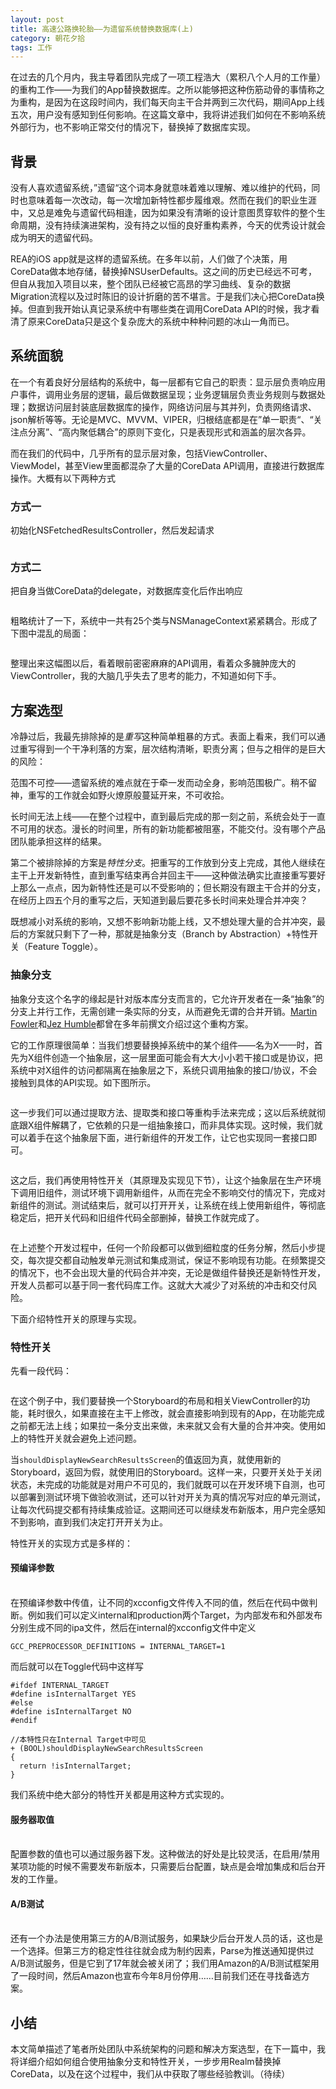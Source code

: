 ```yaml
---
layout: post
title: 高速公路换轮胎——为遗留系统替换数据库(上)
category: 朝花夕拾
tags: 工作
---
```


在过去的几个月内，我主导着团队完成了一项工程浩大（累积八个人月的工作量）的重构工作——为我们的App替换数据库。之所以能够把这种伤筋动骨的事情称之为重构，是因为在这段时间内，我们每天向主干合并两到三次代码，期间App上线五次，用户没有感知到任何影响。在这篇文章中，我将讲述我们如何在不影响系统外部行为，也不影响正常交付的情况下，替换掉了数据库实现。

## 背景 ##

没有人喜欢遗留系统，”遗留“这个词本身就意味着难以理解、难以维护的代码，同时也意味着每一次改动，每一次增加新特性都步履维艰。然而在我们的职业生涯中，又总是难免与遗留代码相逢，因为如果没有清晰的设计意图贯穿软件的整个生命周期，没有持续演进架构，没有持之以恒的良好重构素养，今天的优秀设计就会成为明天的遗留代码。

REA的iOS app就是这样的遗留系统。在多年以前，人们做了个决策，用CoreData做本地存储，替换掉NSUserDefaults。这之间的历史已经远不可考，但自从我加入项目以来，整个团队已经被它高昂的学习曲线、复杂的数据Migration流程以及过时陈旧的设计折磨的苦不堪言。于是我们决心把CoreData换掉。但直到我开始认真记录系统中有哪些类在调用CoreData API的时候，我才看清了原来CoreData只是这个复杂庞大的系统中种种问题的冰山一角而已。

## 系统面貌 ##

在一个有着良好分层结构的系统中，每一层都有它自己的职责：显示层负责响应用户事件，调用业务层的逻辑，最后做数据呈现；业务逻辑层负责业务规则与数据处理；数据访问层封装底层数据库的操作，网络访问层与其并列，负责网络请求、json解析等等。无论是MVC、MVVM、VIPER，归根结底都是在”单一职责“、“关注点分离”、“高内聚低耦合”的原则下变化，只是表现形式和涵盖的层次各异。

而在我们的代码中，几乎所有的显示层对象，包括ViewController、ViewModel，甚至View里面都混杂了大量的CoreData API调用，直接进行数据库操作。大概有以下两种方式

### 方式一 ###

初始化NSFetchedResultsController，然后发起请求

<img src="/assets/images/method_1.png" alt="" class="large">

### 方式二 ###

把自身当做CoreData的delegate，对数据库变化后作出响应

<img src="/assets/images/method_2.png" alt="" class="large">

粗略统计了一下，系统中一共有25个类与NSManageContext紧紧耦合。形成了下图中混乱的局面：

<img src="/assets/images/legacy_structure.png" alt="" class="large">

整理出来这幅图以后，看着眼前密密麻麻的API调用，看着众多臃肿庞大的ViewController，我的大脑几乎失去了思考的能力，不知道如何下手。

## 方案选型 ##

冷静过后，我最先排除掉的是*重写*这种简单粗暴的方式。表面上看来，我们可以通过重写得到一个干净利落的方案，层次结构清晰，职责分离；但与之相伴的是巨大的风险：

范围不可控——遗留系统的难点就在于牵一发而动全身，影响范围极广。稍不留神，重写的工作就会如野火燎原般蔓延开来，不可收拾。

长时间无法上线——在整个过程中，直到最后完成的那一刻之前，系统会处于一直不可用的状态。漫长的时间里，所有的新功能都被阻塞，不能交付。没有哪个产品团队能承担这样的结果。

第二个被排除掉的方案是*特性分支*。把重写的工作放到分支上完成，其他人继续在主干上开发新特性，直到重写结束再合并回主干——这种做法确实比直接重写要好上那么一点点，因为新特性还是可以不受影响的；但长期没有跟主干合并的分支，在经历上四五个月的重写之后，天知道到最后要花多长时间来处理合并冲突？

既想减小对系统的影响，又想不影响新功能上线，又不想处理大量的合并冲突，最后的方案就只剩下了一种，那就是抽象分支（Branch by Abstraction）+特性开关（Feature Toggle）。

### 抽象分支 ###

抽象分支这个名字的缘起是针对版本库分支而言的，它允许开发者在一条“抽象”的分支上并行工作，无需创建一条实际的分支，从而避免无谓的合并开销。[Martin Fowler](http://martinfowler.com/bliki/BranchByAbstraction.html)和[Jez Humble](http://continuousdelivery.com/2011/05/make-large-scale-changes-incrementally-with-branch-by-abstraction/)都曾在多年前撰文介绍过这个重构方案。

它的工作原理很简单：当我们想要替换掉系统中的某个组件——名为X——时，首先为X组件创造一个抽象层，这一层里面可能会有大大小小若干接口或是协议，把系统中对X组件的访问都隔离在抽象层之下，系统只调用抽象的接口/协议，不会接触到具体的API实现。如下图所示。

<img src="/assets/images/branch_by_abstraction_1.png" alt="">

这一步我们可以通过提取方法、提取类和接口等重构手法来完成；这以后系统就彻底跟X组件解耦了，它依赖的只是一组抽象接口，而非具体实现。这时候，我们就可以着手在这个抽象层下面，进行新组件的开发工作，让它也实现同一套接口即可。

<img src="/assets/images/branch_by_abstraction_2.png" alt="">

这之后，我们再使用特性开关（其原理及实现见下节），让这个抽象层在生产环境下调用旧组件，测试环境下调用新组件，从而在完全不影响交付的情况下，完成对新组件的测试。测试结束后，就可以打开开关，让系统在线上使用新组件，等彻底稳定后，把开关代码和旧组件代码全部删掉，替换工作就完成了。

<img src="/assets/images/branch_by_abstraction_3.png" alt="">

在上述整个开发过程中，任何一个阶段都可以做到细粒度的任务分解，然后小步提交，每次提交都自动触发单元测试和集成测试，保证不影响现有功能。在频繁提交的情况下，也不会出现大量的代码合并冲突，无论是做组件替换还是新特性开发，开发人员都可以基于同一套代码库工作。这就大大减少了对系统的冲击和交付风险。

下面介绍特性开关的原理与实现。

### 特性开关 ###

先看一段代码：

<img src="/assets/images/storyboard_toggle.png" alt="" class="large">

在这个例子中，我们要替换一个Storyboard的布局和相关ViewController的功能，耗时很久，如果直接在主干上修改，就会直接影响到现有的App，在功能完成之前都无法上线；如果拉一条分支出来做，未来就又会有大量的合并冲突。使用如上的特性开关就会避免上述问题。

当`shouldDisplayNewSearchResultsScreen`的值返回为真，就使用新的Storyboard，返回为假，就使用旧的Storyboard。这样一来，只要开关处于关闭状态，未完成的功能就是对用户不可见的，我们就既可以在开发环境下自测，也可以部署到测试环境下做验收测试，还可以针对开关为真的情况写对应的单元测试，让每次代码提交都有持续集成验证。这期间还可以继续发布新版本，用户完全感知不到影响，直到我们决定打开开关为止。

特性开关的实现方式是多样的：

#### 预编译参数 ####

<br/>在预编译参数中传值，让不同的xcconfig文件传入不同的值，然后在代码中做判断。例如我们可以定义internal和production两个Target，为内部发布和外部发布分别生成不同的ipa文件，然后在internal的xcconfig文件中定义

```
GCC_PREPROCESSOR_DEFINITIONS = INTERNAL_TARGET=1
```

而后就可以在Toggle代码中这样写

```
#ifdef INTERNAL_TARGET
#define isInternalTarget YES
#else
#define isInternalTarget NO
#endif

//本特性只在Internal Target中可见
+ (BOOL)shouldDisplayNewSearchResultsScreen
{
  return !isInternalTarget;
}
```

我们系统中绝大部分的特性开关都是用这种方式实现的。

#### 服务器取值 ####

<br/>配置参数的值也可以通过服务器下发。这种做法的好处是比较灵活，在启用/禁用某项功能的时候不需要发布新版本，只需要后台配置，缺点是会增加集成和后台开发的工作量。

#### A/B测试 ####

<br/>还有一个办法是使用第三方的A/B测试服务，如果缺少后台开发人员的话，这也是一个选择。但第三方的稳定性往往就会成为制约因素，Parse为推送通知提供过A/B测试服务，但是它到了17年就会被关闭了；我们用Amazon的A/B测试框架用了一段时间，然后Amazon也宣布今年8月份停用……目前我们还在寻找备选方案。

## 小结

本文简单描述了笔者所处团队中系统架构的问题和解决方案选型，在下一篇中，我将详细介绍如何组合使用抽象分支和特性开关，一步步用Realm替换掉CoreData，以及在这个过程中，我们从中获取了哪些经验教训。（待续）
